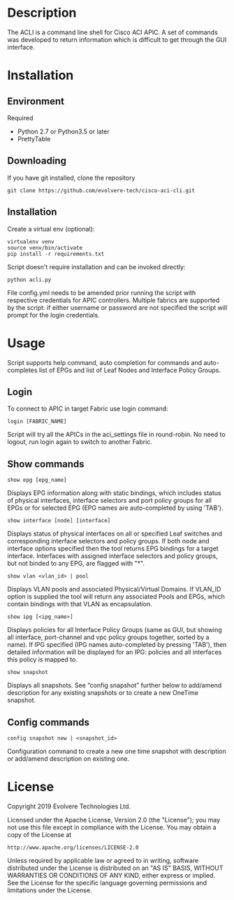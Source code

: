 ﻿# Description

The ACLI is a command line shell for Cisco ACI APIC. A set of commands was developed to return information which is difficult to get through the GUI interface.

# Installation

## Environment

Required

* Python 2.7 or Python3.5 or later
* PrettyTable

## Downloading

If you have git installed, clone the repository

    git clone https://github.com/evolvere-tech/cisco-aci-cli.git

## Installation

Create a virtual env (optional):

    virtualenv venv
    source venv/bin/activate
    pip install -r requirements.txt

Script doesn't require installation and can be invoked directly:

	python acli.py

File config.yml needs to be amended prior running the script with respective credentials for APIC controllers. Multiple fabrics are supported by the script: if either username or password are not specified the script will prompt for the login credentials.

# Usage

Script supports help command, auto completion for commands and auto-completes list of EPGs and list of Leaf Nodes and Interface Policy Groups.


## Login

To connect to APIC in target Fabric use login command:

	login [FABRIC_NAME]

Script will try all the APICs in the aci_settings file in round-robin. No need to logout, run login again to switch to another Fabric.

## Show commands

	show epg [epg_name]

Displays EPG information along with static bindings, which includes status of physical interfaces, interface selectors and port policy groups for all EPGs or for selected EPG (EPG names are auto-completed by using 'TAB').

	show interface [node] [interface]

Displays status of physical interfaces on all or specified Leaf switches and corresponding interface selectors and policy groups. If both node and interface options specified then the tool returns EPG bindings for a target interface. Interfaces with assigned interface selectors and policy groups, but not binded to any EPG, are flagged with "*".

	show vlan <vlan_id> | pool

Displays VLAN pools and associated Physical/Virtual Domains. If VLAN_ID option is supplied the tool will return any associated Pools and EPGs, which contain bindings with that VLAN as encapsulation.

	show ipg [<ipg_name>]

Displays policies for all Interface Policy Groups (same as GUI, but showing all interface, port-channel and vpc policy groups together, sorted by a name). If IPG specified (IPG names auto-completed by pressing 'TAB'), then detailed information will be displayed for an IPG: policies and all interfaces this policy is mapped to.

	show snapshot
	
Displays all snapshots.  See “config snapshot” further below to add/amend description for any existing snapshots or to create a new OneTime snapshot.

## Config commands

	config snapshot new | <snapshot_id>

Configuration command to create a new one time snapshot with description or add/amend description on existing one.


# License

Copyright 2019 Evolvere Technologies Ltd.

Licensed under the Apache License, Version 2.0 (the "License");
you may not use this file except in compliance with the License.
You may obtain a copy of the License at

    http://www.apache.org/licenses/LICENSE-2.0

Unless required by applicable law or agreed to in writing, software
distributed under the License is distributed on an "AS IS" BASIS,
WITHOUT WARRANTIES OR CONDITIONS OF ANY KIND, either express or implied.
See the License for the specific language governing permissions and
limitations under the License.

